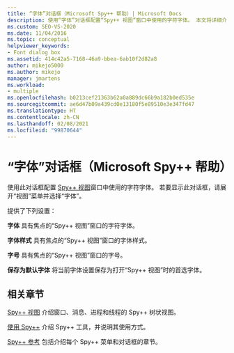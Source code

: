 ```yaml
---
title: “字体”对话框（Microsoft Spy++ 帮助）| Microsoft Docs
description: 使用“字体”对话框配置“Spy++ 视图”窗口中使用的字符字体。 本文将详细介绍使用方法。
ms.custom: SEO-VS-2020
ms.date: 11/04/2016
ms.topic: conceptual
helpviewer_keywords:
- Font dialog box
ms.assetid: 414c42a5-7168-46a9-bbea-6ab10f2d82a8
author: mikejo5000
ms.author: mikejo
manager: jmartens
ms.workload:
- multiple
ms.openlocfilehash: b0213cef21363b62a0a889dc66b9a182b0ed535e
ms.sourcegitcommit: ae6d47b09a439cd0e13180f5e89510e3e347fd47
ms.translationtype: HT
ms.contentlocale: zh-CN
ms.lasthandoff: 02/08/2021
ms.locfileid: "99870644"
---
```

# <a name="font-dialog-box-microsoft-spy-help"></a>“字体”对话框（Microsoft Spy++ 帮助）
使用此对话框配置 [Spy++ 视图](../debugger/spy-increment-views.md)窗口中使用的字符字体。 若要显示此对话框，请展开“视图”菜单并选择“字体”。

 提供了下列设置：

 **字体** 具有焦点的“Spy++ 视图”窗口的字符字体。

 **字体样式** 具有焦点的“Spy++ 视图”窗口的字体样式。

 **字号** 具有焦点的“Spy++ 视图”窗口的字号。

 **保存为默认字体** 将当前字体设置保存为打开“Spy++ 视图”时的首选字体。

## <a name="related-sections"></a>相关章节
 [Spy++ 视图](../debugger/spy-increment-views.md) 介绍窗口、消息、进程和线程的 Spy++ 树状视图。

 [使用 Spy++](../debugger/using-spy-increment.md) 介绍 Spy++ 工具，并说明其使用方式。

 [Spy++ 参考](../debugger/spy-increment-reference.md) 包括介绍每个 Spy++ 菜单和对话框的章节。